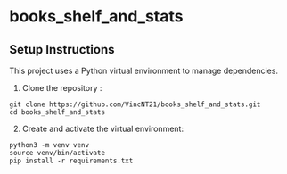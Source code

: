 # books_shelf_and_stats

## Setup Instructions 

This project uses a Python virtual environment to manage dependencies.

1. Clone the repository :
```
git clone https://github.com/VincNT21/books_shelf_and_stats.git
cd books_shelf_and_stats
```

2. Create and activate the virtual environment:
```
python3 -m venv venv
source venv/bin/activate
pip install -r requirements.txt
```